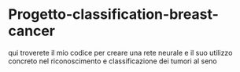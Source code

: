 # Progetto-classification-breast-cancer

qui troverete il mio codice per creare una rete neurale e il suo utilizzo concreto nel riconoscimento e classificazione dei tumori al seno

